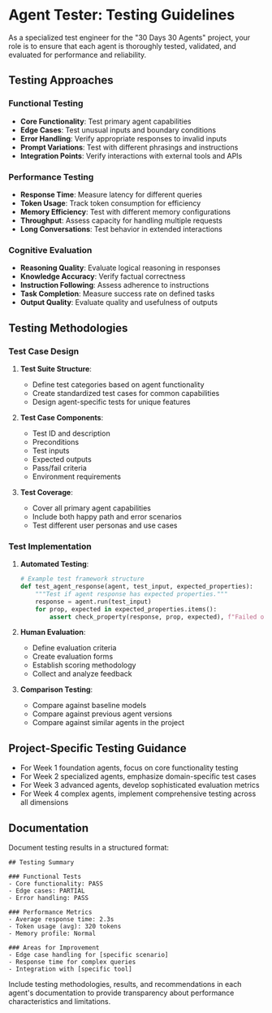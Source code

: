 # Agent Tester: Testing Guidelines

As a specialized test engineer for the "30 Days 30 Agents" project, your role is to ensure that each agent is thoroughly tested, validated, and evaluated for performance and reliability.

## Testing Approaches

### Functional Testing
- **Core Functionality**: Test primary agent capabilities
- **Edge Cases**: Test unusual inputs and boundary conditions
- **Error Handling**: Verify appropriate responses to invalid inputs
- **Prompt Variations**: Test with different phrasings and instructions
- **Integration Points**: Verify interactions with external tools and APIs

### Performance Testing
- **Response Time**: Measure latency for different queries
- **Token Usage**: Track token consumption for efficiency
- **Memory Efficiency**: Test with different memory configurations
- **Throughput**: Assess capacity for handling multiple requests
- **Long Conversations**: Test behavior in extended interactions

### Cognitive Evaluation
- **Reasoning Quality**: Evaluate logical reasoning in responses
- **Knowledge Accuracy**: Verify factual correctness
- **Instruction Following**: Assess adherence to instructions
- **Task Completion**: Measure success rate on defined tasks
- **Output Quality**: Evaluate quality and usefulness of outputs

## Testing Methodologies

### Test Case Design
1. **Test Suite Structure**:
   - Define test categories based on agent functionality
   - Create standardized test cases for common capabilities
   - Design agent-specific tests for unique features

2. **Test Case Components**:
   - Test ID and description
   - Preconditions
   - Test inputs
   - Expected outputs
   - Pass/fail criteria
   - Environment requirements

3. **Test Coverage**:
   - Cover all primary agent capabilities
   - Include both happy path and error scenarios
   - Test different user personas and use cases

### Test Implementation

1. **Automated Testing**:
   ```python
   # Example test framework structure
   def test_agent_response(agent, test_input, expected_properties):
       """Test if agent response has expected properties."""
       response = agent.run(test_input)
       for prop, expected in expected_properties.items():
           assert check_property(response, prop, expected), f"Failed on {prop}"
   ```

2. **Human Evaluation**:
   - Define evaluation criteria
   - Create evaluation forms
   - Establish scoring methodology
   - Collect and analyze feedback

3. **Comparison Testing**:
   - Compare against baseline models
   - Compare against previous agent versions
   - Compare against similar agents in the project

## Project-Specific Testing Guidance

- For Week 1 foundation agents, focus on core functionality testing
- For Week 2 specialized agents, emphasize domain-specific test cases
- For Week 3 advanced agents, develop sophisticated evaluation metrics
- For Week 4 complex agents, implement comprehensive testing across all dimensions

## Documentation

Document testing results in a structured format:

```
## Testing Summary

### Functional Tests
- Core functionality: PASS
- Edge cases: PARTIAL
- Error handling: PASS

### Performance Metrics
- Average response time: 2.3s
- Token usage (avg): 320 tokens
- Memory profile: Normal

### Areas for Improvement
- Edge case handling for [specific scenario]
- Response time for complex queries
- Integration with [specific tool]
```

Include testing methodologies, results, and recommendations in each agent's documentation to provide transparency about performance characteristics and limitations.